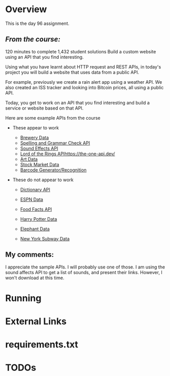 # Overview

This is the day 96 assignment.

## _From the course:_
120 minutes to complete
1,432 student solutions
Build a custom website using an API that you find interesting.

Using what you have learnt about HTTP request and REST APIs, in today's project you will build a website that uses data from a public API.

For example, previously we create a rain alert app using a weather API. We also created an ISS tracker and looking into Bitcoin prices, all using a public API.

Today, you get to work on an API that you find interesting and build a service or website based on that API.

Here are some example APIs from the course

- These appear to work
    - [Brewery Data](https://www.openbrewerydb.org/?ref=public-apis)
    - [Spelling and Grammar Check API](https://www.perfecttense.com/api)
    - [Sound Effects API](https://freesound.org/docs/api/index.html?ref=public-apis)
    - [Lord of the Rings API]()https://the-one-api.dev/
    - [Art Data](https://developers.artsy.net/v2/)
    - [Stock Market Data](https://marketstack.com/)
    - [Barcode Generator/Recognition](https://www.cloudmersive.com/barcode-api?ref=public-apis)

- These do not appear to work
    - [Dictionary API](https://owlbot.info/?ref=public-apis)
    - [ESPN Data](http://www.espn.com/apis/devcenter/io-docs.html?ref=public-apis)
    - [Food Facts API](https://documenter.getpostman.com/view/8470508/SVtN3Wzy)
    - [Harry Potter Data](https://www.potterapi.com/?ref=public-apis)
    - [Elephant Data](https://elephant-api.herokuapp.com/?ref=public-apis)

    - [New York Subway Data](http://nycpulse.herokuapp.com/api)


## My comments:


I appreciate the sample APIs.  I will probably use one of those.
I am using the sound affects API to get a list of sounds, and present their links.  However, I won't download at this time.

# Running



# External Links


# requirements.txt


# TODOs
